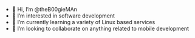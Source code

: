 - 👋 Hi, I’m @theB00gieMAn
- 👀 I’m interested in software development 
- 🌱 I’m currently learning a variety of Linux based services 
- 💞️ I’m looking to collaborate on anything related to mobile development

<!---
theB00gieMAn/theB00gieMAn is a ✨ special ✨ repository because its `README.md` (this file) appears on your GitHub profile.
You can click the Preview link to take a look at your changes.
--->
